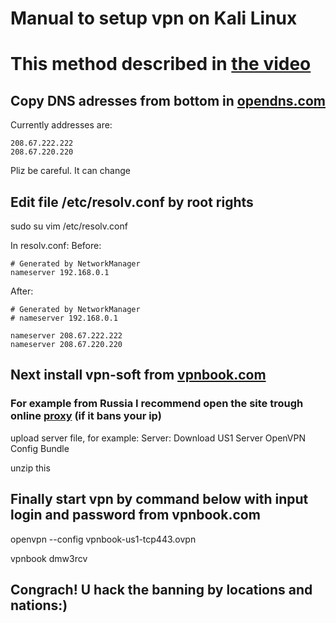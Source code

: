 # Manual to setup vpn on Kali Linux

# This method described in [the video](https://www.youtube.com/watch?v=q53n2ym_M4I)

## Copy DNS adresses from bottom in [opendns.com](https://www.opendns.com/)

Currently addresses are:
```
208.67.222.222
208.67.220.220
```
Pliz be careful. It can change

## Edit file /etc/resolv.conf by root rights

sudo su
vim /etc/resolv.conf

In resolv.conf:
Before:
```
# Generated by NetworkManager
nameserver 192.168.0.1
```

After:
```
# Generated by NetworkManager
# nameserver 192.168.0.1

nameserver 208.67.222.222
nameserver 208.67.220.220
```

## Next install vpn-soft from  [vpnbook.com](https://www.vpnbook.com/)

### For example from Russia I recommend open the site trough online [proxy](https://www.croxyproxy.com/) (if it bans your ip)

upload server file, for example:
Server: Download US1 Server OpenVPN Config Bundle

unzip this

## Finally start vpn by command below with input login and password from vpnbook.com 

openvpn --config vpnbook-us1-tcp443.ovpn

vpnbook
dmw3rcv

## Congrach! U hack the banning by locations and nations:)
